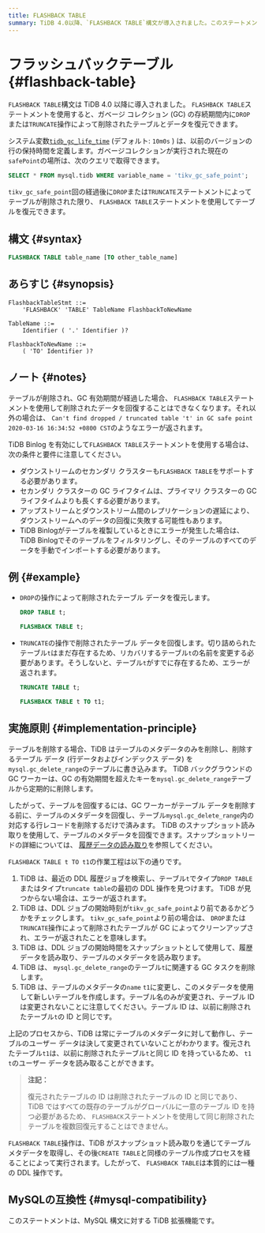 ```yaml
---
title: FLASHBACK TABLE
summary: TiDB 4.0以降、`FLASHBACK TABLE`構文が導入されました。このステートメントを使用すると、GCの存続期間内に削除されたテーブルとデータを復元できます。`tidb_gc_life_time`システム変数は行の保持時間を定義し、`tikv_gc_safe_point`で現在のsafePointを取得できます。テーブルが削除され、GC有効期間が経過した場合は、`FLASHBACK TABLE`ステートメントを使用して削除されたデータを回復できません。TiDB Binlogを使用する場合は、いくつかの条件と要件に注意する必要があります。
---
```


# フラッシュバックテーブル {#flashback-table}

`FLASHBACK TABLE`構文は TiDB 4.0 以降に導入されました。 `FLASHBACK TABLE`ステートメントを使用すると、ガベージ コレクション (GC) の存続期間内に`DROP`または`TRUNCATE`操作によって削除されたテーブルとデータを復元できます。

システム変数[`tidb_gc_life_time`](/system-variables.md#tidb_gc_life_time-new-in-v50) (デフォルト: `10m0s` ) は、以前のバージョンの行の保持時間を定義します。ガベージコレクションが実行された現在の`safePoint`の場所は、次のクエリで取得できます。

```sql
SELECT * FROM mysql.tidb WHERE variable_name = 'tikv_gc_safe_point';
```

`tikv_gc_safe_point`回の経過後に`DROP`または`TRUNCATE`ステートメントによってテーブルが削除された限り、 `FLASHBACK TABLE`ステートメントを使用してテーブルを復元できます。

## 構文 {#syntax}

```sql
FLASHBACK TABLE table_name [TO other_table_name]
```

## あらすじ {#synopsis}

```ebnf+diagram
FlashbackTableStmt ::=
    'FLASHBACK' 'TABLE' TableName FlashbackToNewName

TableName ::=
    Identifier ( '.' Identifier )?

FlashbackToNewName ::=
    ( 'TO' Identifier )?
```

## ノート {#notes}

テーブルが削除され、GC 有効期間が経過した場合、 `FLASHBACK TABLE`ステートメントを使用して削除されたデータを回復することはできなくなります。それ以外の場合は、 `Can't find dropped / truncated table 't' in GC safe point 2020-03-16 16:34:52 +0800 CST`のようなエラーが返されます。

TiDB Binlog を有効にして`FLASHBACK TABLE`ステートメントを使用する場合は、次の条件と要件に注意してください。

-   ダウンストリームのセカンダリ クラスターも`FLASHBACK TABLE`をサポートする必要があります。
-   セカンダリ クラスターの GC ライフタイムは、プライマリ クラスターの GC ライフタイムよりも長くする必要があります。
-   アップストリームとダウンストリーム間のレプリケーションの遅延により、ダウンストリームへのデータの回復に失敗する可能性もあります。
-   TiDB Binlogがテーブルを複製しているときにエラーが発生した場合は、TiDB Binlogでそのテーブルをフィルタリングし、そのテーブルのすべてのデータを手動でインポートする必要があります。

## 例 {#example}

-   `DROP`の操作によって削除されたテーブル データを復元します。

    ```sql
    DROP TABLE t;
    ```

    ```sql
    FLASHBACK TABLE t;
    ```

-   `TRUNCATE`の操作で削除されたテーブル データを回復します。切り詰められたテーブル`t`はまだ存在するため、リカバリするテーブル`t`の名前を変更する必要があります。そうしないと、テーブル`t`がすでに存在するため、エラーが返されます。

    ```sql
    TRUNCATE TABLE t;
    ```

    ```sql
    FLASHBACK TABLE t TO t1;
    ```

## 実施原則 {#implementation-principle}

テーブルを削除する場合、TiDB はテーブルのメタデータのみを削除し、削除するテーブル データ (行データおよびインデックス データ) を`mysql.gc_delete_range`のテーブルに書き込みます。 TiDB バックグラウンドの GC ワーカーは、GC の有効期間を超えたキーを`mysql.gc_delete_range`テーブルから定期的に削除します。

したがって、テーブルを回復するには、GC ワーカーがテーブル データを削除する前に、テーブルのメタデータを回復し、テーブル`mysql.gc_delete_range`内の対応する行レコードを削除するだけで済みます。 TiDB のスナップショット読み取りを使用して、テーブルのメタデータを回復できます。スナップショットリードの詳細については、 [履歴データの読み取り](/read-historical-data.md)を参照してください。

`FLASHBACK TABLE t TO t1`の作業工程は以下の通りです。

1.  TiDB は、最近の DDL 履歴ジョブを検索し、テーブル`t`でタイプ`DROP TABLE`またはタイプ`truncate table`の最初の DDL 操作を見つけます。 TiDB が見つからない場合は、エラーが返されます。
2.  TiDB は、DDL ジョブの開始時刻が`tikv_gc_safe_point`より前であるかどうかをチェックします。 `tikv_gc_safe_point`より前の場合は、 `DROP`または`TRUNCATE`操作によって削除されたテーブルが GC によってクリーンアップされ、エラーが返されたことを意味します。
3.  TiDB は、DDL ジョブの開始時間をスナップショットとして使用して、履歴データを読み取り、テーブルのメタデータを読み取ります。
4.  TiDB は、 `mysql.gc_delete_range`のテーブル`t`に関連する GC タスクを削除します。
5.  TiDB は、テーブルのメタデータの`name` `t1`に変更し、このメタデータを使用して新しいテーブルを作成します。テーブル名のみが変更され、テーブル ID は変更されないことに注意してください。テーブル ID は、以前に削除されたテーブル`t`の ID と同じです。

上記のプロセスから、TiDB は常にテーブルのメタデータに対して動作し、テーブルのユーザー データは決して変更されていないことがわかります。復元されたテーブル`t1`は、以前に削除されたテーブル`t`と同じ ID を持っているため、 `t1` `t`のユーザー データを読み取ることができます。

> **注記：**
>
> 復元されたテーブルの ID は削除されたテーブルの ID と同じであり、TiDB ではすべての既存のテーブルがグローバルに一意のテーブル ID を持つ必要があるため、 `FLASHBACK`ステートメントを使用して同じ削除されたテーブルを複数回復元することはできません。

`FLASHBACK TABLE`操作は、TiDB がスナップショット読み取りを通じてテーブル メタデータを取得し、その後`CREATE TABLE`と同様のテーブル作成プロセスを経ることによって実行されます。したがって、 `FLASHBACK TABLE`は本質的には一種の DDL 操作です。

## MySQLの互換性 {#mysql-compatibility}

このステートメントは、MySQL 構文に対する TiDB 拡張機能です。
